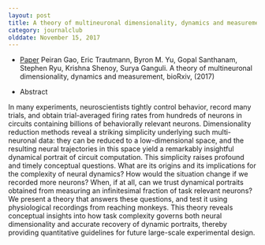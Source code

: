 ```yaml
---
layout: post
title: A theory of multineuronal dimensionality, dynamics and measurement (2017)
category: journalclub
olddate: November 15, 2017
---
```


* [Paper](https://www.biorxiv.org/content/early/2017/11/12/214262) Peiran Gao, Eric Trautmann, Byron M. Yu, Gopal Santhanam, Stephen Ryu, Krishna Shenoy, Surya Ganguli. A theory of multineuronal dimensionality, dynamics and measurement, bioRxiv, (2017)

* Abstract

In many experiments, neuroscientists tightly control behavior, record many trials, and obtain trial-averaged firing rates from hundreds of neurons in circuits containing billions of behaviorally relevant neurons. Dimensionality reduction methods reveal a striking simplicity underlying such multi-neuronal data: they can be reduced to a low-dimensional space, and the resulting neural trajectories in this space yield a remarkably insightful dynamical portrait of circuit computation. This simplicity raises profound and timely conceptual questions. What are its origins and its implications for the complexity of neural dynamics? How would the situation change if we recorded more neurons? When, if at all, can we trust dynamical portraits obtained from measuring an infinitesimal fraction of task relevant neurons? We present a theory that answers these questions, and test it using physiological recordings from reaching monkeys. This theory reveals conceptual insights into how task complexity governs both neural dimensionality and accurate recovery of dynamic portraits, thereby providing quantitative guidelines for future large-scale experimental design.






